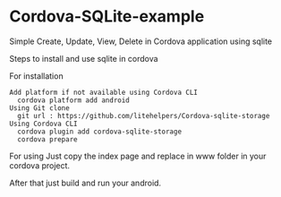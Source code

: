# Cordova-SQLite-example
Simple Create, Update, View, Delete in Cordova application using sqlite

Steps to install and use sqlite in cordova 

For installation

    Add platform if not available using Cordova CLI
      cordova platform add android
    Using Git clone
      git url : https://github.com/litehelpers/Cordova-sqlite-storage
    Using Cordova CLI 
      cordova plugin add cordova-sqlite-storage
      cordova prepare
      
For using Just copy the index page and replace in www folder in your cordova project.

After that just build and run your android.

    
     
    


